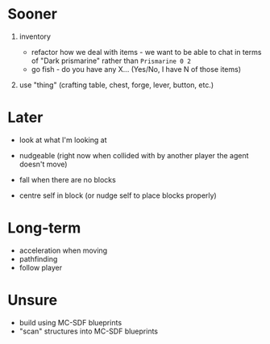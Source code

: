 # Sooner

1. inventory
    - refactor how we deal with items - we want to be able to chat in terms of "Dark prismarine"
        rather than ```Prismarine 0 2```
    - go fish - do you have any X... (Yes/No, I have N of those items)

1. use "thing" (crafting table, chest, forge, lever, button, etc.)

# Later

- look at what I'm looking at

- nudgeable (right now when collided with by another player the agent doesn't move)

- fall when there are no blocks

- centre self in block (or nudge self to place blocks properly)

# Long-term

- acceleration when moving
- pathfinding 
- follow player

# Unsure

- build using MC-SDF blueprints
- "scan" structures into MC-SDF blueprints
